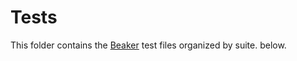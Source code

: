 Tests
===========================

This folder contains the [Beaker](https://github.com/puppetlabs/beaker) test files organized by suite.
below.
